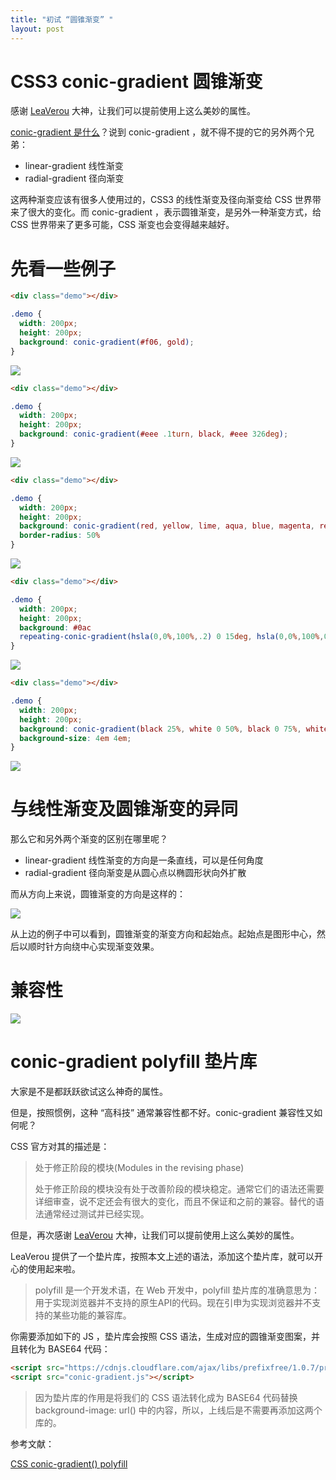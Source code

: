 ```yaml
---
title: "初试 “圆锥渐变” "
layout: post
---
```


# CSS3 conic-gradient 圆锥渐变

感谢 [LeaVerou](<https://github.com/leaverou/conic-gradient>) 大神，让我们可以提前使用上这么美妙的属性。

[conic-gradient 是什么](https://developer.mozilla.org/en-US/docs/Web/CSS/conic-gradient)？说到 conic-gradient ，就不得不提的它的另外两个兄弟：

- linear-gradient 线性渐变
- radial-gradient 径向渐变

这两种渐变应该有很多人使用过的，CSS3 的线性渐变及径向渐变给 CSS 世界带来了很大的变化。而 conic-gradient ，表示圆锥渐变，是另外一种渐变方式，给 CSS 世界带来了更多可能，CSS 渐变也会变得越来越好。

# 先看一些例子

```html
<div class="demo"></div>
```

```css
.demo {
  width: 200px;
  height: 200px;
  background: conic-gradient(#f06, gold);
}
```

![](https://lien-1258580758.cos.ap-shanghai.myqcloud.com/blog-img/15_conic-gradient/01.png)

```html
<div class="demo"></div>
```

```css
.demo {
  width: 200px;
  height: 200px;
  background: conic-gradient(#eee .1turn, black, #eee 326deg);
}
```

![](https://lien-1258580758.cos.ap-shanghai.myqcloud.com/blog-img/15_conic-gradient/02.png)

```html
<div class="demo"></div>
```

```css
.demo {
  width: 200px;
  height: 200px;
  background: conic-gradient(red, yellow, lime, aqua, blue, magenta, red);
  border-radius: 50%
}
```

![](https://lien-1258580758.cos.ap-shanghai.myqcloud.com/blog-img/15_conic-gradient/03.png)

```html
<div class="demo"></div>
```

```css
.demo {
  width: 200px;
  height: 200px;
  background: #0ac
  repeating-conic-gradient(hsla(0,0%,100%,.2) 0 15deg, hsla(0,0%,100%,0) 0 30deg);
}
```

![](https://lien-1258580758.cos.ap-shanghai.myqcloud.com/blog-img/15_conic-gradient/04.png)

```html
<div class="demo"></div>
```

```css
.demo {
  width: 200px;
  height: 200px;
  background: conic-gradient(black 25%, white 0 50%, black 0 75%, white 0);
  background-size: 4em 4em;
}
```

![](https://lien-1258580758.cos.ap-shanghai.myqcloud.com/blog-img/15_conic-gradient/05.png)

# 与线性渐变及圆锥渐变的异同

那么它和另外两个渐变的区别在哪里呢？

- linear-gradient 线性渐变的方向是一条直线，可以是任何角度
- radial-gradient 径向渐变是从圆心点以椭圆形状向外扩散

而从方向上来说，圆锥渐变的方向是这样的：

![](https://lien-1258580758.cos.ap-shanghai.myqcloud.com/blog-img/15_conic-gradient/07.png)

从上边的例子中可以看到，圆锥渐变的渐变方向和起始点。起始点是图形中心，然后以顺时针方向绕中心实现渐变效果。

# 兼容性

![](https://lien-1258580758.cos.ap-shanghai.myqcloud.com/blog-img/15_conic-gradient/06.png)

# conic-gradient polyfill 垫片库

大家是不是都跃跃欲试这么神奇的属性。

但是，按照惯例，这种 “高科技” 通常兼容性都不好。conic-gradient 兼容性又如何呢？

CSS 官方对其的描述是：

> 处于修正阶段的模块(Modules in the revising phase)
>
>
>
> 处于修正阶段的模块没有处于改善阶段的模块稳定。通常它们的语法还需要详细审查，说不定还会有很大的变化，而且不保证和之前的兼容。替代的语法通常经过测试并已经实现。

但是，再次感谢 [LeaVerou](https://github.com/leaverou/conic-gradient) 大神，让我们可以提前使用上这么美妙的属性。

LeaVerou 提供了一个垫片库，按照本文上述的语法，添加这个垫片库，就可以开心的使用起来啦。

> polyfill 是一个开发术语，在 Web 开发中，polyfill 垫片库的准确意思为：用于实现浏览器并不支持的原生API的代码。现在引申为实现浏览器并不支持的某些功能的兼容库。

你需要添加如下的 JS ，垫片库会按照 CSS 语法，生成对应的圆锥渐变图案，并且转化为 BASE64 代码：

```html
<script src="https://cdnjs.cloudflare.com/ajax/libs/prefixfree/1.0.7/prefixfree.min.js"></script>
<script src="conic-gradient.js"></script>
```

> 因为垫片库的作用是将我们的 CSS 语法转化成为 BASE64 代码替换 background-image: url() 中的内容，所以，上线后是不需要再添加这两个库的。

参考文献：

[CSS conic-gradient() polyfill](http://leaverou.github.io/conic-gradient/)





